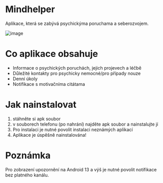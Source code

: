 # Mindhelper

Aplikace, která se zabývá psychickýma poruchama a seberozvojem. 

![image](https://user-images.githubusercontent.com/78378620/236672210-d8b514b0-cd60-49f5-b03f-95dcb5817468.png)

# Co aplikace obsahuje
* Informace o psychických poruchách, jejich projevech a léčbě
* Důležité kontakty pro psychicky nemocné/pro případy nouze
* Denní úkoly
* Notifikace s motivačníma citátama

# Jak nainstalovat

1. stáhněte si apk soubor
2. v souborech telefonu (po nahrání) najděte apk soubor a nainstalujte jí
3. Pro instalaci je nutné povolit instalaci neznámých aplikací
4. Aplikace je úspěšně nainstalována!


# Poznámka

Pro zobrazení upozornění na Android 13 a výš je nutné povolit notifikace bez platného kanálu.
